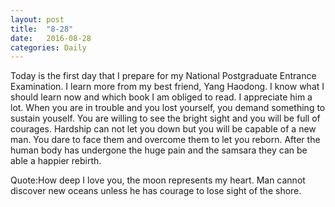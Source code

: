 ```yaml
---
layout: post
title:  "8-28"
date:   2016-08-28
categories: Daily
---
```

Today is the first day that I prepare for my National Postgraduate Entrance Examination. I learn more from my best friend, Yang Haodong. I know what I should learn now and which book I am obliged to read. I appreciate him a lot. When you are in trouble and you lost yourself, you demand something to sustain youself. You are willing to see the bright sight and you will be full of courages.
Hardship can not let you down but you will be capable of a new man. You dare to face them and overcome them to let you reborn. After the human body has undergone the huge pain and the samsara they can be able a happier rebirth.

Quote:How deep I love you, the moon represents my heart. 
Man cannot discover new oceans unless he has courage to lose sight of the shore.
